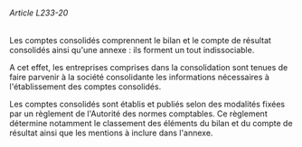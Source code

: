 ###### Article L233-20

Les comptes consolidés comprennent le bilan et le compte de résultat consolidés ainsi qu'une annexe : ils forment un tout indissociable.

A cet effet, les entreprises comprises dans la consolidation sont tenues de faire parvenir à la société consolidante les informations nécessaires à l'établissement des comptes consolidés.

Les comptes consolidés sont établis et publiés selon des modalités fixées par un règlement de l'Autorité des normes comptables. Ce règlement détermine notamment le classement des éléments du bilan et du compte de résultat ainsi que les mentions à inclure dans l'annexe.

